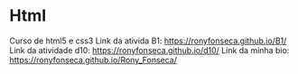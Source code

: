 # Html
Curso de html5 e css3
Link da ativida B1: https://ronyfonseca.github.io/B1/
Link da atividade d10: https://ronyfonseca.github.io/d10/
Link da minha bio: https://ronyfonseca.github.io/Rony_Fonseca/
